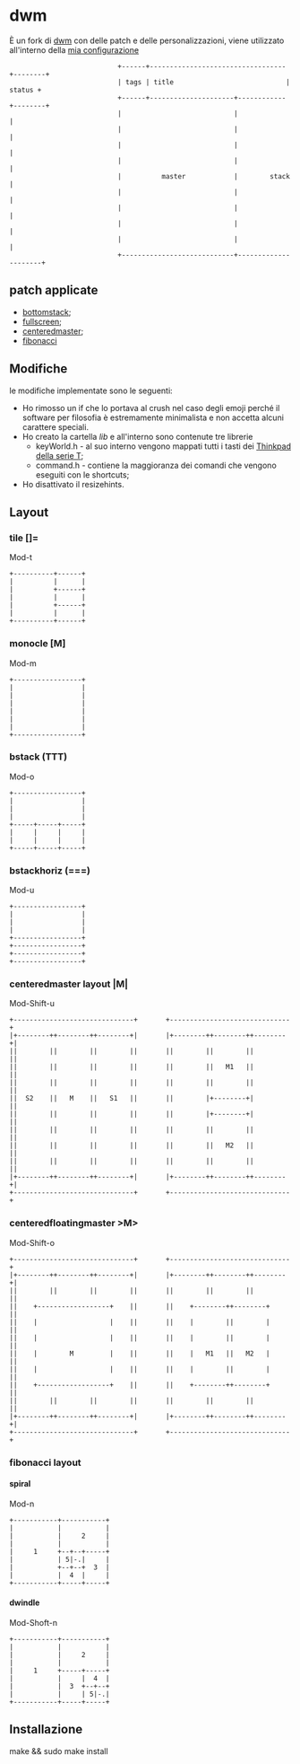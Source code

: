 # dwm
È un fork di <a href="dwm.suckless.org">dwm</a> con delle patch e delle 
personalizzazioni, viene utilizzato all'interno della 
<a href="https://github.com/NF02/dotfiles">mia configurazione</a>
```
                           +------+----------------------------------+--------+
                           | tags | title                            | status +
                           +------+---------------------+------------+--------+
                           |                            |                     |
                           |                            |                     |
                           |                            |                     |
                           |                            |                     |
                           |          master            |        stack        |
                           |                            |                     |
                           |                            |                     |
                           |                            |                     |
                           |                            |                     |
                           +----------------------------+---------------------+
```
## patch applicate
- <a href="https://dwm.suckless.org/patches/bottomstack/">bottomstack</a>;
- <a href="https://dwm.suckless.org/patches/fullscreen/">fullscreen</a>;
- <a href="https://dwm.suckless.org/patches/centeredmaster/">centeredmaster</a>;
- <a href="https://dwm.suckless.org/patches/fibonacci/">fibonacci</a>
## Modifiche
le modifiche implementate sono le seguenti:
- Ho rimosso un if che lo portava al crush nel caso degli emoji
  perché il software per filosofia è estremamente minimalista e
  non accetta alcuni carattere speciali.
- Ho creato la cartella *lib* e all'interno sono contenute tre librerie
    - keyWorld.h - al suo interno vengono mappati tutti i tasti dei
    <a href="https://en.wikipedia.org/wiki/ThinkPad_T_series">Thinkpad della serie T</a>;
    - command.h - contiene la maggioranza dei comandi che vengono eseguiti con le shortcuts;
- Ho disattivato il resizehints.
## Layout
### tile []=
Mod-t
```
+----------+------+
|          |      |
|          +------+
|          |      |
|          +------+
|          |      |
+----------+------+

```
### monocle [M]
Mod-m
```
+-----------------+
|                 |
|                 |
|                 |
|                 |
|                 |
|                 |
+-----------------+
```
### bstack (TTT)
Mod-o
```
+-----------------+
|                 |
|                 |
|                 |
+-----+-----+-----+
|     |     |     |
|     |     |     |
+-----+-----+-----+
```
### bstackhoriz (===)
Mod-u
```
+-----------------+
|                 |
|                 |
|                 |
+-----------------+
+-----------------+
+-----------------+
+-----------------+
```
### centeredmaster layout |M|
Mod-Shift-u
```
+------------------------------+       +------------------------------+
|+--------++--------++--------+|       |+--------++--------++--------+|
||        ||        ||        ||       ||        ||        ||        ||
||        ||        ||        ||       ||        ||   M1   ||        ||
||        ||        ||        ||       ||        ||        ||        ||
||  S2    ||   M    ||   S1   ||       ||        |+--------+|        ||
||        ||        ||        ||       ||        |+--------+|        ||
||        ||        ||        ||       ||        ||        ||        ||
||        ||        ||        ||       ||        ||   M2   ||        ||
||        ||        ||        ||       ||        ||        ||        ||
|+--------++--------++--------+|       |+--------++--------++--------+|
+------------------------------+       +------------------------------+
```
### centeredfloatingmaster >M>
Mod-Shift-o
```
+------------------------------+       +------------------------------+
|+--------++--------++--------+|       |+--------++--------++--------+|
||        ||        ||        ||       ||        ||        ||        ||
||    +------------------+    ||       ||    +--------++--------+    ||
||    |                  |    ||       ||    |        ||        |    ||
||    |                  |    ||       ||    |        ||        |    ||
||    |        M         |    ||       ||    |   M1   ||   M2   |    ||
||    |                  |    ||       ||    |        ||        |    ||
||    +------------------+    ||       ||    +--------++--------+    ||
||        ||        ||        ||       ||        ||        ||        ||
|+--------++--------++--------+|       |+--------++--------++--------+|
+------------------------------+       +------------------------------+
```
### fibonacci layout
#### spiral
Mod-n
```
+-----------+-----------+ 
|           |           |
|           |     2     |
|           |           |
|     1     +--+--+-----+
|           | 5|-.|     |
|           +--+--+  3  |
|           |  4  |     |
+-----------+-----+-----+
```
#### dwindle
Mod-Shoft-n
```
+-----------+-----------+
|           |           |
|           |     2     |
|           |           |
|     1     +-----+-----+
|           |     |  4  |
|           |  3  +--+--+
|           |     | 5|-.|
+-----------+-----+-----+
```
## Installazione
make && sudo make install
